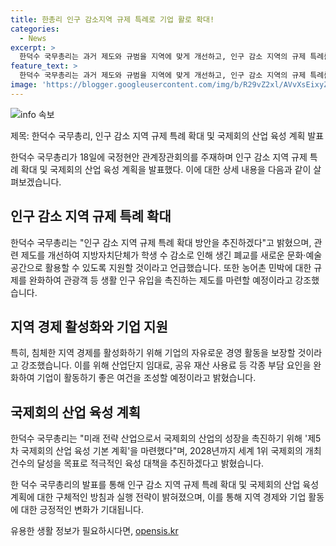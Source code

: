```yaml
---
title: 한총리 인구 감소지역 규제 특례로 기업 활로 확대!
categories:
  - News
excerpt: >
  한덕수 국무총리는 과거 제도와 규범을 지역에 맞게 개선하고, 인구 감소 지역의 규제 특례를 확대하겠다고 밝혔습니다. 또한, 폐교를 새로운 문화·예술 공간으로 활용하고, 농어촌 민박 규제를 완화하여 관광객 등을 유입시킬 예정이라고 언급했습니다. 또한, 국제회의 산업의 성장을 촉진하기 위한 대책과 2025 APEC 정상회의 개최를 통해 국제회의 산업 수준을 높일 것을 당부했습니다.
feature_text: >
  한덕수 국무총리는 과거 제도와 규범을 지역에 맞게 개선하고, 인구 감소 지역의 규제 특례를 확대하겠다고 밝혔습니다. 또한, 폐교를 새로운 문화·예술 공간으로 활용하고, 농어촌 민박 규제를 완화하여 관광객 등을 유입시킬 예정이라고 언급했습니다. 또한, 국제회의 산업의 성장을 촉진하기 위한 대책과 2025 APEC 정상회의 개최를 통해 국제회의 산업 수준을 높일 것을 당부했습니다.
image: 'https://blogger.googleusercontent.com/img/b/R29vZ2xl/AVvXsEixyZcFfHzMRdzZMjFBmAUKJYCLCGyLL1o632UiGVXcaFdKo_bkvkuCioo0uUKlGfBVcT3P84aROyZIXSBEx3Aw5nCQ3pTgDom1WDC4m8eifvWiAmWEEVb4x6G_l8C0QH225ldMjyaFvpxGEBGNO37VmDTDMHGhJPq73UglMfDca1-0aw/s1600/blogspot.png'
---
```


<p><img src="https://blogger.googleusercontent.com/img/b/R29vZ2xl/AVvXsEixyZcFfHzMRdzZMjFBmAUKJYCLCGyLL1o632UiGVXcaFdKo_bkvkuCioo0uUKlGfBVcT3P84aROyZIXSBEx3Aw5nCQ3pTgDom1WDC4m8eifvWiAmWEEVb4x6G_l8C0QH225ldMjyaFvpxGEBGNO37VmDTDMHGhJPq73UglMfDca1-0aw/s1600/blogspot.png" alt="info 속보" /></p>

<p>제목: 한덕수 국무총리, 인구 감소 지역 규제 특례 확대 및 국제회의 산업 육성 계획 발표</p>

<p>한덕수 국무총리가 18일에 국정현안 관계장관회의를 주재하며 인구 감소 지역 규제 특례 확대 및 국제회의 산업 육성 계획을 발표했다. 이에 대한 상세 내용을 다음과 같이 살펴보겠습니다.</p>

<h2 data-ke-size="size26">인구 감소 지역 규제 특례 확대</h2>

<p>한덕수 국무총리는 "인구 감소 지역 규제 특례 확대 방안을 추진하겠다"고 밝혔으며, 관련 제도를 개선하여 지방자치단체가 학생 수 감소로 인해 생긴 폐교를 새로운 문화·예술 공간으로 활용할 수 있도록 지원할 것이라고 언급했습니다. 또한 농어촌 민박에 대한 규제를 완화하여 관광객 등 생활 인구 유입을 촉진하는 제도를 마련할 예정이라고 강조했습니다.</p>

<h2 data-ke-size="size26">지역 경제 활성화와 기업 지원</h2>

<p>특히, 침체한 지역 경제를 활성화하기 위해 기업의 자유로운 경영 활동을 보장할 것이라고 강조했습니다. 이를 위해 산업단지 임대료, 공유 재산 사용료 등 각종 부담 요인을 완화하여 기업이 활동하기 좋은 여건을 조성할 예정이라고 밝혔습니다.</p>

<h2 data-ke-size="size26">국제회의 산업 육성 계획</h2>

<p>한덕수 국무총리는 "미래 전략 산업으로서 국제회의 산업의 성장을 촉진하기 위해 '제5차 국제회의 산업 육성 기본 계획'을 마련했다"며, 2028년까지 세계 1위 국제회의 개최 건수의 달성을 목표로 적극적인 육성 대책을 추진하겠다고 밝혔습니다.</p>

<p>한 덕수 국무총리의 발표를 통해 인구 감소 지역 규제 특례 확대 및 국제회의 산업 육성 계획에 대한 구체적인 방침과 실행 전략이 밝혀졌으며, 이를 통해 지역 경제와 기업 활동에 대한 긍정적인 변화가 기대됩니다.</p>
유용한 생활 정보가 필요하시다면, <a href="https://opensis.kr" rel="dofollow">opensis.kr</a>


